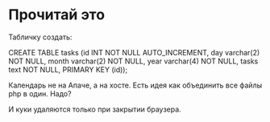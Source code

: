 # Прочитай это

Табличку создать:

CREATE TABLE tasks (id INT NOT NULL AUTO_INCREMENT, day varchar(2) NOT NULL, month varchar(2) NOT NULL, year varchar(4) NOT NULL, tasks text NOT NULL, PRIMARY KEY (id));

Календарь не на Апаче, а на хосте. Есть идея как объединить все файлы php в один. Надо?

И куки удаляются только при закрытии браузера.
